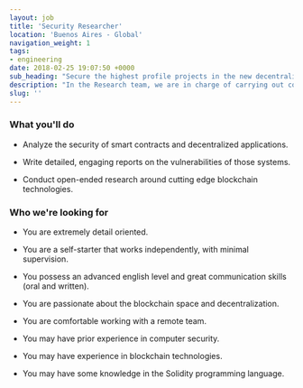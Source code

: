 ```yaml
---
layout: job
title: 'Security Researcher'
location: 'Buenos Aires - Global'
navigation_weight: 1
tags:
- engineering
date: 2018-02-25 19:07:50 +0000
sub_heading: "Secure the highest profile projects in the new decentralized economy."
description: "In the Research team, we are in charge of carrying out code audits for high-profile projects (Coinbase, Augur, the Solidity compiler), who trust us for security advice. We also perform more open-ended research on automated smart contract analysis and other bleeding edge topics such as frontrunning, formal verification, and layer 2 solutions."
slug: ''
---
```


<div class="requirements container margin-auto">
  <h3 class="left-aligned job-title">What you'll do</h3>
  <ul>
    <li>
      <p class="small left-aligned">Analyze the security of smart contracts and decentralized applications.</p>
    </li>
    <li>
      <p class="small left-aligned">Write detailed, engaging reports on the vulnerabilities of those systems.</p>
    </li>
    <li>
      <p class="small left-aligned">Conduct open-ended research around cutting edge blockchain technologies.</p>
    </li>
  </ul>
</div>
<div class="requirements container margin-auto">
  <h3 class="left-aligned job-title">Who we're looking for</h3>
  <ul>
    <li>
      <p class="small left-aligned">You are extremely detail oriented.</p>
    </li>
    <li>
      <p class="small left-aligned">You are a self-starter that works independently, with minimal supervision.</p>
    </li>
    <li>
      <p class="small left-aligned">You possess an advanced english level and great communication skills (oral and written).</p>
    </li>
    <li>
      <p class="small left-aligned">You are passionate about the blockchain space and decentralization.</p>
    </li>
    <li>
      <p class="small left-aligned">You are comfortable working with a remote team.</p>
    </li>
    <li>
      <p class="small left-aligned">You may have prior experience in computer security.</p>
    </li>
    <li>
      <p class="small left-aligned">You may have experience in blockchain technologies.</p>
    </li>
    <li>
      <p class="small left-aligned">You may have some knowledge in the Solidity programming language.</p>
    </li>
  </ul>
</div>